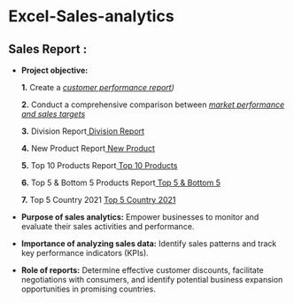 # Excel-Sales-analytics
## Sales Report :


- **Project objective:** 

    **1.** Create a _[customer performance report](https://github.com/Sarathreddy333/Excel-Sales-analytics/blob/main/Sales%20Project%201%20-%20Done%20(%20Customer%20Perfomance%20Report).pdf))_ 

    **2.** Conduct a comprehensive comparison between _[market performance and sales targets](https://github.com/Sarathreddy333/Excel-Sales-analytics/blob/main/Sales%20Project%201%20-%20Done%20(%20Market%20Perfomance%20Vs%20Target%20Report).pdf)_

    **3.** Division Report[ Division Report]( https://github.com/Sarathreddy333/Excel-Sales-analytics/blob/main/Sales%20Project%201%20-%20Done%20(%20Division%20Report).pdf)

    **4.** New Product Report[ New Product ]( https://github.com/Sarathreddy333/Excel-Sales-analytics/blob/main/Sales%20Project%201%20-%20Done%20(%20New%20Products%20by%202021%20Report).pdf )

    **5.** Top 10 Products Report[ Top 10 Products]( https://github.com/Sarathreddy333/Excel-Sales-analytics/blob/main/Sales%20Project%201%20-%20Done%20(%20Top%2010%20Products%20Report).pdf )

    **6.** Top 5 & Bottom 5 Products Report[ Top 5 & Bottom 5]( https://github.com/Sarathreddy333/Excel-Sales-analytics/blob/main/Sales%20Project%201%20-%20Done%20(%20Top%205%20%26%20Botton%205%20Products%20Report).pdf)

    **7.** Top 5 Country 2021 [ Top 5 Country 2021]( https://github.com/Sarathreddy333/Excel-Sales-analytics/blob/main/Sales%20Project%201%20-%20Done%20(%20Top%205%20Country%20by%20NetSales%202021%20Report).pdf)
  

    
   



  
- **Purpose of sales analytics:** Empower businesses to monitor and evaluate their sales activities and performance.

- **Importance of analyzing sales data:** Identify sales patterns and track key performance indicators (KPIs).

- **Role of reports:** Determine effective customer discounts, facilitate negotiations with consumers, and identify potential business expansion opportunities in promising countries.

